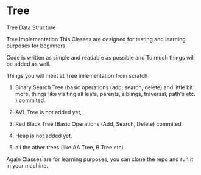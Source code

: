 # Tree
Tree Data Structure

Tree Implementation This Classes are designed for testing and learning purposes for beginners.

Code is written as simple and readable as possible and To much things will be added as well. 

Things you will meet at Tree imlementation from scratch

1. Binary Search Tree (basic operations (add, search, delete) and little bit more, 
   things like visiting all leafs, parents, siblings, traversal, path's etc. ) commited.

2. AVL Tree is not added yet, 

3. Red Black Tree (Basic Operations (Add, Search, Delete) commited

4. Heap is not added yet. 

5. all the ather trees (like AA Tree, B Tree etc)

Again Classes are for learning purposes, you can clone the repo and run it in your machine.
